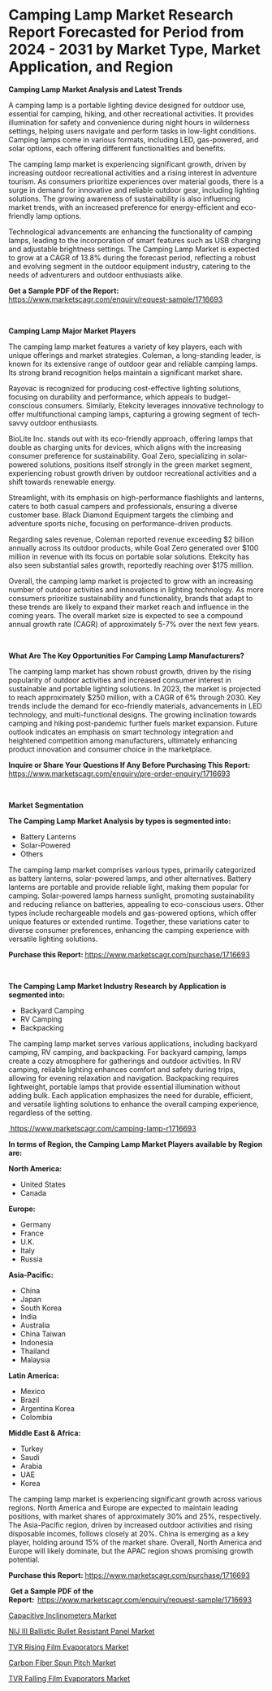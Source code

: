 <p><h1>Camping Lamp Market Research Report Forecasted for Period from 2024 -  2031 by Market Type, Market Application, and Region</h1></p><p><strong>Camping Lamp Market Analysis and Latest Trends</strong></p>
<p><p>A camping lamp is a portable lighting device designed for outdoor use, essential for camping, hiking, and other recreational activities. It provides illumination for safety and convenience during night hours in wilderness settings, helping users navigate and perform tasks in low-light conditions. Camping lamps come in various formats, including LED, gas-powered, and solar options, each offering different functionalities and benefits.</p><p>The camping lamp market is experiencing significant growth, driven by increasing outdoor recreational activities and a rising interest in adventure tourism. As consumers prioritize experiences over material goods, there is a surge in demand for innovative and reliable outdoor gear, including lighting solutions. The growing awareness of sustainability is also influencing market trends, with an increased preference for energy-efficient and eco-friendly lamp options.</p><p>Technological advancements are enhancing the functionality of camping lamps, leading to the incorporation of smart features such as USB charging and adjustable brightness settings. The Camping Lamp Market is expected to grow at a CAGR of 13.8% during the forecast period, reflecting a robust and evolving segment in the outdoor equipment industry, catering to the needs of adventurers and outdoor enthusiasts alike.</p></p>
<p><strong>Get a Sample PDF of the Report:&nbsp;</strong> <a href="https://www.marketscagr.com/enquiry/request-sample/1716693?utm_campaign=1546&utm_medium=2&utm_source=Github&utm_content=ia&utm_term=10102024&utm_id=camping-lamp">https://www.marketscagr.com/enquiry/request-sample/1716693</a></p>
<p>&nbsp;</p>
<p><strong>Camping Lamp Major Market Players</strong></p>
<p><p>The camping lamp market features a variety of key players, each with unique offerings and market strategies. Coleman, a long-standing leader, is known for its extensive range of outdoor gear and reliable camping lamps. Its strong brand recognition helps maintain a significant market share.</p><p>Rayovac is recognized for producing cost-effective lighting solutions, focusing on durability and performance, which appeals to budget-conscious consumers. Similarly, Etekcity leverages innovative technology to offer multifunctional camping lamps, capturing a growing segment of tech-savvy outdoor enthusiasts.</p><p>BioLite Inc. stands out with its eco-friendly approach, offering lamps that double as charging units for devices, which aligns with the increasing consumer preference for sustainability. Goal Zero, specializing in solar-powered solutions, positions itself strongly in the green market segment, experiencing robust growth driven by outdoor recreational activities and a shift towards renewable energy.</p><p>Streamlight, with its emphasis on high-performance flashlights and lanterns, caters to both casual campers and professionals, ensuring a diverse customer base. Black Diamond Equipment targets the climbing and adventure sports niche, focusing on performance-driven products.</p><p>Regarding sales revenue, Coleman reported revenue exceeding $2 billion annually across its outdoor products, while Goal Zero generated over $100 million in revenue with its focus on portable solar solutions. Etekcity has also seen substantial sales growth, reportedly reaching over $175 million.</p><p>Overall, the camping lamp market is projected to grow with an increasing number of outdoor activities and innovations in lighting technology. As more consumers prioritize sustainability and functionality, brands that adapt to these trends are likely to expand their market reach and influence in the coming years. The overall market size is expected to see a compound annual growth rate (CAGR) of approximately 5-7% over the next few years.</p></p>
<p>&nbsp;</p>
<p><strong>What Are The Key Opportunities For Camping Lamp Manufacturers?</strong></p>
<p><p>The camping lamp market has shown robust growth, driven by the rising popularity of outdoor activities and increased consumer interest in sustainable and portable lighting solutions. In 2023, the market is projected to reach approximately $250 million, with a CAGR of 6% through 2030. Key trends include the demand for eco-friendly materials, advancements in LED technology, and multi-functional designs. The growing inclination towards camping and hiking post-pandemic further fuels market expansion. Future outlook indicates an emphasis on smart technology integration and heightened competition among manufacturers, ultimately enhancing product innovation and consumer choice in the marketplace.</p></p>
<p><strong>Inquire or Share Your Questions If Any Before Purchasing This Report:</strong> <a href="https://www.marketscagr.com/enquiry/pre-order-enquiry/1716693?utm_campaign=1546&utm_medium=2&utm_source=Github&utm_content=ia&utm_term=10102024&utm_id=camping-lamp">https://www.marketscagr.com/enquiry/pre-order-enquiry/1716693</a></p>
<p>&nbsp;</p>
<p><strong>Market Segmentation</strong></p>
<p><strong>The Camping Lamp Market Analysis by types is segmented into:</strong></p>
<p><ul><li>Battery Lanterns</li><li>Solar-Powered</li><li>Others</li></ul></p>
<p><p>The camping lamp market comprises various types, primarily categorized as battery lanterns, solar-powered lamps, and other alternatives. Battery lanterns are portable and provide reliable light, making them popular for camping. Solar-powered lamps harness sunlight, promoting sustainability and reducing reliance on batteries, appealing to eco-conscious users. Other types include rechargeable models and gas-powered options, which offer unique features or extended runtime. Together, these variations cater to diverse consumer preferences, enhancing the camping experience with versatile lighting solutions.</p></p>
<p><strong>Purchase this Report:&nbsp;</strong><a href="https://www.marketscagr.com/purchase/1716693?utm_campaign=1546&utm_medium=2&utm_source=Github&utm_content=ia&utm_term=10102024&utm_id=camping-lamp">https://www.marketscagr.com/purchase/1716693</a></p>
<p>&nbsp;</p>
<p><strong>The Camping Lamp Market Industry Research by Application is segmented into:</strong></p>
<p><ul><li>Backyard Camping</li><li>RV Camping</li><li>Backpacking</li></ul></p>
<p><p>The camping lamp market serves various applications, including backyard camping, RV camping, and backpacking. For backyard camping, lamps create a cozy atmosphere for gatherings and outdoor activities. In RV camping, reliable lighting enhances comfort and safety during trips, allowing for evening relaxation and navigation. Backpacking requires lightweight, portable lamps that provide essential illumination without adding bulk. Each application emphasizes the need for durable, efficient, and versatile lighting solutions to enhance the overall camping experience, regardless of the setting.</p></p>
<p><a href="https://www.marketscagr.com/camping-lamp-r1716693?utm_campaign=1546&utm_medium=2&utm_source=Github&utm_content=ia&utm_term=10102024&utm_id=camping-lamp">&nbsp;https://www.marketscagr.com/camping-lamp-r1716693</a></p>
<p><strong>In terms of Region, the Camping Lamp Market Players available by Region are:</strong></p>
<p>
    <p> <strong> North America: </strong>
        <ul>
            <li>United States</li>
            <li>Canada</li>
        </ul>
        </p> 
    <p> <strong> Europe: </strong>
        <ul>
            <li>Germany</li>
            <li>France</li>
            <li>U.K.</li>
            <li>Italy</li>
            <li>Russia</li>
        </ul>
        </p> 
    <p> <strong> Asia-Pacific: </strong>
        <ul>
            <li>China</li>
            <li>Japan</li>
            <li>South Korea</li>
            <li>India</li>
            <li>Australia</li>
            <li>China Taiwan</li>
            <li>Indonesia</li>
            <li>Thailand</li>
            <li>Malaysia</li>
        </ul>
        </p> 
    <p> <strong> Latin America: </strong>
        <ul>
            <li>Mexico</li>
            <li>Brazil</li>
            <li>Argentina Korea</li>
            <li>Colombia</li>
        </ul>
        </p> 
    <p> <strong> Middle East & Africa: </strong>
        <ul>
            <li>Turkey</li>
            <li>Saudi</li>
            <li>Arabia</li>
            <li>UAE</li>
            <li>Korea</li>
        </ul>
    </p>
    </p>
<p><p>The camping lamp market is experiencing significant growth across various regions. North America and Europe are expected to maintain leading positions, with market shares of approximately 30% and 25%, respectively. The Asia-Pacific region, driven by increased outdoor activities and rising disposable incomes, follows closely at 20%. China is emerging as a key player, holding around 15% of the market share. Overall, North America and Europe will likely dominate, but the APAC region shows promising growth potential.</p></p>
<p><strong>Purchase this Report: </strong><a href="https://www.marketscagr.com/purchase/1716693?utm_campaign=1546&utm_medium=2&utm_source=Github&utm_content=ia&utm_term=10102024&utm_id=camping-lamp">https://www.marketscagr.com/purchase/1716693</a></p>
<p>&nbsp;<strong>Get a Sample PDF of the Report:&nbsp;&nbsp;</strong><a href="https://www.marketscagr.com/enquiry/request-sample/1716693?utm_campaign=1546&utm_medium=2&utm_source=Github&utm_content=ia&utm_term=10102024&utm_id=camping-lamp">https://www.marketscagr.com/enquiry/request-sample/1716693</a></p>
<p><strong></strong></p>
<p><p><a href="https://www.linkedin.com/pulse/capacitive-inclinometers-market-global-share-ranking-overall-mf3xf?utm_campaign=1546&utm_medium=2&utm_source=Github&utm_content=ia&utm_term=10102024&utm_id=camping-lamp">Capacitive Inclinometers Market</a></p><p><a href="https://www.linkedin.com/pulse/nij-iii-ballistic-bullet-resistant-panel-market-size-share-lmt4e?utm_campaign=1546&utm_medium=2&utm_source=Github&utm_content=ia&utm_term=10102024&utm_id=camping-lamp">NIJ III Ballistic Bullet Resistant Panel Market</a></p><p><a href="https://www.linkedin.com/pulse/surfing-tvr-rising-film-evaporators-wave-riding-market-ejsye?utm_campaign=1546&utm_medium=2&utm_source=Github&utm_content=ia&utm_term=10102024&utm_id=camping-lamp">TVR Rising Film Evaporators Market</a></p><p><a href="https://www.linkedin.com/pulse/carbon-fiber-spun-pitch-market-segmentation-in-depth-analysis-9wnne?utm_campaign=1546&utm_medium=2&utm_source=Github&utm_content=ia&utm_term=10102024&utm_id=camping-lamp">Carbon Fiber Spun Pitch Market</a></p><p><a href="https://www.linkedin.com/pulse/exploring-tvr-falling-film-evaporators-market-strategic-obx1e?utm_campaign=1546&utm_medium=2&utm_source=Github&utm_content=ia&utm_term=10102024&utm_id=camping-lamp">TVR Falling Film Evaporators Market</a></p></p>